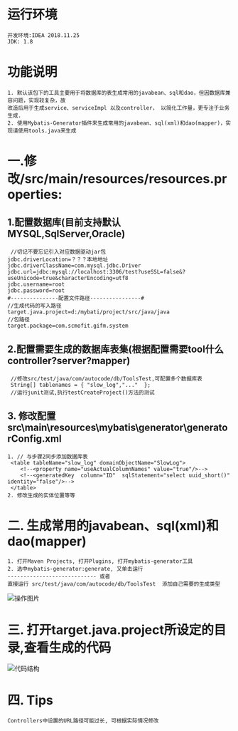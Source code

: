 # 运行环境
    开发环境:IDEA 2018.11.25
    JDK: 1.8
# 功能说明
    1. 默认该包下的工具主要用于将数据库的表生成常用的javabean、sql和dao，但因数据库兼容问题，实现较复杂，故
    改造后用于生成service、serviceImpl 以及controller， 以简化工作量，更专注于业务生成.
	2. 使用Mybatis-Generator插件来生成常用的javabean、sql(xml)和dao(mapper)，实现请使用tools.java来生成
# 一.修改/src/main/resources/resources.properties:	

## 1.配置数据库(目前支持默认MYSQL,SqlServer,Oracle)
     //切记不要忘记引入对应数据驱动jar包
    jdbc.driverLocation=？？？本地地址
    jdbc.driverClassName=com.mysql.jdbc.Driver
    jdbc.url=jdbc:mysql://localhost:3306/test?useSSL=false&?useUnicode=true&characterEncoding=utf8
    jdbc.username=root
    jdbc.password=root
    #---------------配置文件路径----------------#
    //生成代码的写入路径
    target.java.project=d:/mybati/project/src/java/java
    //包路径
    target.package=com.scmofit.gifm.system
      
## 2.配置需要生成的数据库表集(根据配置需要tool什么controller?server?mapper)
     //修改src/test/java/com/autocode/db/ToolsTest,可配置多个数据库表
     String[] tablenames = { "slow_log","..."  };     
     //运行junit测试,执行testCreateProject()方法的测试
     
## 3. 修改配置src\main\resources\mybatis\generator\generatorConfig.xml 
    1. // 与步骤2同步添加数据库表
     <table tableName="slow_log" domainObjectName="SlowLog">
        <!--<property name="useActualColumnNames" value="true"/>-->
        <!--<generatedKey  column="ID"  sqlStatement="select uuid_short()"   identity="false"/>-->
     </table> 
    2. 修改生成的实体位置等等    
     
# 二. 生成常用的javabean、sql(xml)和dao(mapper)
    1. 打开Maven Projects, 打开Plugins, 打开mybatis-generator工具
    2. 选中mybatis-generator:generate, 又单击运行
    ---------------------------- 或者
    直接运行 src/test/java/com/autocode/db/ToolsTest  添加自己需要的生成类型
        

![操作图片](http://192.168.0.50:9080/common/DevTools/raw/dev/images/mybatis-generator.png)
# 三. 打开target.java.project所设定的目录,查看生成的代码
![代码结构](http://192.168.0.50:9080/common/DevTools/raw/dev/images/code-structure.png)
# 四. Tips
    Controllers中设置的URL路径可能过长, 可根据实际情况修改
    